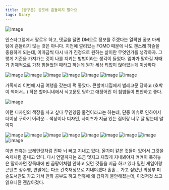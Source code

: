 ```yaml
---
title: (짱구톤) 공포에 흔들리지 말아요
tags: Diary
---
```


![image](/assets/images/251014_가족사진.jpeg)

인스타그램에서 팔로우 하고, 댓글을 달면 DM으로 정보를 주겠다는 얄팍한 공포 마케팅에 흔들리지 않는 것은 아니다. 지천에 깔려있는 FOMO 때문에 나도 괜스레 허슬을 종용하게 되는데, 이따금씩 다시 내가 진정으로 원하는 삶이란 무엇인가를 생각하자. 그렇게 기준을 가져가는 것이 나를 지키는 방법이라는 생각이 들었다. 엄마가 말하길 저때가 경제적으로 가장 힘들었던 때라고 하는데 뭔가 세상 티없이 앉아있는게 이상하다

![image](/assets/images/251014_방1.jpeg)
![image](/assets/images/251014_방2.jpeg)
![image](/assets/images/251014_똥개.jpeg)
![image](/assets/images/251014_삼겹살.jpeg)
![image](/assets/images/251014_술상.jpeg)
![image](/assets/images/251014_놀이동산.jpeg)
![image](/assets/images/251014_회전목마.jpeg)

가족끼리 이번에 시골 여행을 갔는데 퍽 좋았다.
큰할머니집에서 벌레고문 당하고 (호박이 썩어서...)
작은 할머니네에서 식고문도 당하고
애정어린 이 침범들이 편안하고 좋다. 

![image](/assets/images/251014_책장.jpeg)

이런 디자인의 책장을 사고 싶다 무인양품 물건이라고는 하는데, 단종 이슈로 인하여서 더이상 구하기 어려운... 색상이나 디자인, 사이즈가 지금 있는 집이랑 너무 잘 맞는데 말이지

![image](/assets/images/251014_의정부미술도서관1.jpeg)
![image](/assets/images/251014_의정부미술도서관2.jpeg)
![image](/assets/images/251014_의정부미술도서관3.jpeg)
![image](/assets/images/251014_의정부미술도서관4.jpeg)
![image](/assets/images/251014_만화1.jpeg)
![image](/assets/images/251014_만화2.jpeg)
![image](/assets/images/251014_만화3.jpeg)
![image](/assets/images/251014_공간책1.jpeg)
![image](/assets/images/251014_공간책3.jpeg)

이번 연휴는 브레인랏처럼 진짜 뇌 빼고 지내고 있다. 올가미 같은 것들이 있어서 그것을 숙제처럼 끝내고 있다. 다시 연말까지는 조금 멋지고 재밌게 지내봐야지 켜켜이 묵혀놓은 말하자면 장독대에 핀 곰팡이처럼 안하고 있던 것들을 지금 하고 있다 밀린 게임이랑 콘텐츠 정주행, 연말에는 다소 긴축재정으로 지내야겠다 홀홀...
가고 싶었던 의정부 미술도서관도 가고 가서 만화 공부도 하고
연휴에 왜 갑자기 불안해졌는데, 이것저것 쓰고 읽으니깐 괜찮아졌다.